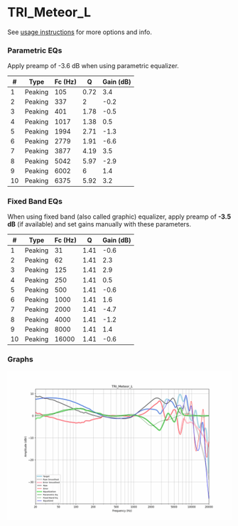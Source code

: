 # TRI_Meteor_L
See [usage instructions](https://github.com/jaakkopasanen/AutoEq#usage) for more options and info.

### Parametric EQs
Apply preamp of -3.6 dB when using parametric equalizer.

|   # | Type    |   Fc (Hz) |    Q |   Gain (dB) |
|-----|---------|-----------|------|-------------|
|   1 | Peaking |       105 | 0.72 |         3.4 |
|   2 | Peaking |       337 | 2    |        -0.2 |
|   3 | Peaking |       401 | 1.78 |        -0.5 |
|   4 | Peaking |      1017 | 1.38 |         0.5 |
|   5 | Peaking |      1994 | 2.71 |        -1.3 |
|   6 | Peaking |      2779 | 1.91 |        -6.6 |
|   7 | Peaking |      3877 | 4.19 |         3.5 |
|   8 | Peaking |      5042 | 5.97 |        -2.9 |
|   9 | Peaking |      6002 | 6    |         1.4 |
|  10 | Peaking |      6375 | 5.92 |         3.2 |

### Fixed Band EQs
When using fixed band (also called graphic) equalizer, apply preamp of **-3.5 dB** (if available) and set gains manually with these parameters.

|   # | Type    |   Fc (Hz) |    Q |   Gain (dB) |
|-----|---------|-----------|------|-------------|
|   1 | Peaking |        31 | 1.41 |        -0.6 |
|   2 | Peaking |        62 | 1.41 |         2.3 |
|   3 | Peaking |       125 | 1.41 |         2.9 |
|   4 | Peaking |       250 | 1.41 |         0.5 |
|   5 | Peaking |       500 | 1.41 |        -0.6 |
|   6 | Peaking |      1000 | 1.41 |         1.6 |
|   7 | Peaking |      2000 | 1.41 |        -4.7 |
|   8 | Peaking |      4000 | 1.41 |        -1.2 |
|   9 | Peaking |      8000 | 1.41 |         1.4 |
|  10 | Peaking |     16000 | 1.41 |        -0.6 |

### Graphs
![](./TRI_Meteor_L.png)
